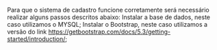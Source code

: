 Para que o sistema de cadastro funcione corretamente será necessário realizar alguns passos descritos abaixo:
Instalar a base de dados, neste caso utilizamos o MYSQL;
Instalar o Bootstrap, neste caso utilizamos a versão do link https://getbootstrap.com/docs/5.3/getting-started/introduction/;
